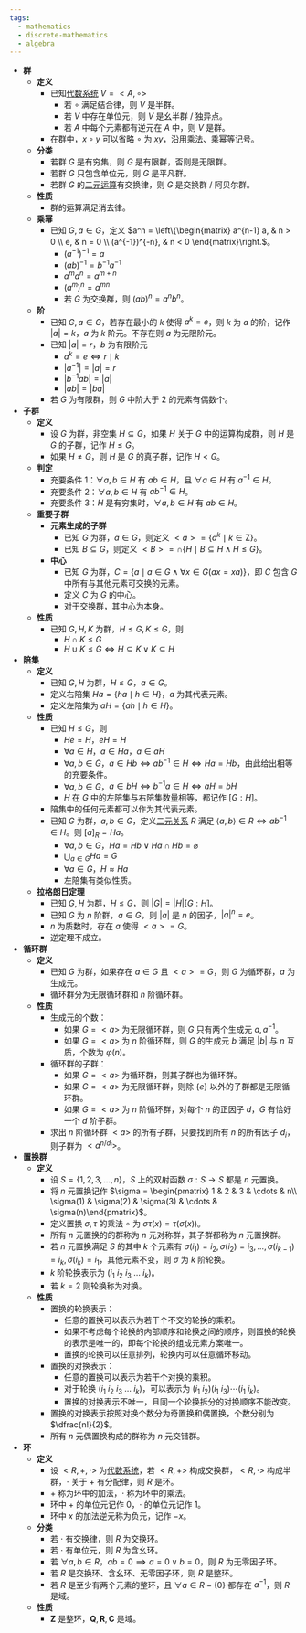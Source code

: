 ```yaml
---
tags:
  - mathematics
  - discrete-mathematics
  - algebra
---
```

- **群**
    - **定义**
        - 已知[代数系统](/pages/mathematics/discrete-mathematics/algebraic-system.md) $V=<A,\circ>$
            - 若 $\circ$ 满足结合律，则 $V$ 是半群。
            - 若 $V$ 中存在单位元，则 $V$ 是幺半群 / 独异点。
            - 若 $A$ 中每个元素都有逆元在 $A$ 中，则 $V$ 是群。
        - 在群中，$x\circ y$ 可以省略 $\circ$ 为 $xy$，沿用乘法、乘幂等记号。
    - **分类**
        - 若群 $G$ 是有穷集，则 $G$ 是有限群，否则是无限群。
        - 若群 $G$ 只包含单位元，则 $G$ 是平凡群。
        - 若群 $G$ 的[二元运算](/pages/mathematics/discrete-mathematics/algebraic-system.md#krwh8o)有交换律，则 $G$ 是交换群 / 阿贝尔群。
    - **性质**
        - 群的运算满足消去律。
    - **乘幂**
        - 已知 $G,a\in G$，定义 $a^n = \left\{\begin{matrix} a^{n-1} a, & n > 0 \\ e, & n = 0 \\ (a^{-1})^{-n}, & n < 0 \end{matrix}\right.$。
            - $(a^{-1})^{-1} = a$
            - $(ab)^{-1} = b^{-1}a^{-1}$
            - $a^m a^n = a^{m + n}$
            - $(a^m)^n = a^{mn}$
            - 若 $G$ 为交换群，则 $(ab)^n = a^n b^n$。
    - **阶**
        - 已知 $G,a\in G$，若存在最小的 $k$ 使得 $a^k = e$，则 $k$ 为 $a$ 的阶，记作 $|a|=k$，$a$ 为 $k$ 阶元。不存在则 $a$ 为无限阶元。
        - 已知 $|a| = r$，$b$ 为有限阶元
            - $a^k = e \iff r \mid k$
            - $|a^{-1}| = |a| = r$
            - $|b^{-1}ab| = |a|$
            - $|ab| = |ba|$
        - 若 $G$ 为有限群，则 $G$ 中阶大于 $2$ 的元素有偶数个。
- **子群**
    - **定义**
        - 设 $G$ 为群，非空集 $H \subseteq G$，如果 $H$ 关于 $G$ 中的运算构成群，则 $H$ 是 $G$ 的子群，记作 $H\le G$。
        - 如果 $H \ne G$，则 $H$ 是 $G$ 的真子群，记作 $H < G$。
    - **判定**
        - 充要条件 1：$\forall a,b \in H$ 有 $ab \in H$，且 $\forall a \in H$ 有 $a^{-1} \in H$。
        - 充要条件 2：$\forall a,b\in H$ 有 $ab^{-1} \in H$。
        - 充要条件 3：$H$ 是有穷集时，$\forall a,b\in H$ 有 $ab \in H$。
    - **重要子群**
        - **元素生成的子群**
            - 已知 $G$ 为群，$a\in G$，则定义 $<a> = \{a^k \mid k \in \mathrm Z\}$。
            - 已知 $B \subseteq G$，则定义 $<B> = \cap \{H \mid B \subseteq H \land H \le G \}$。
        - **中心**
            - 已知 $G$ 为群，$C = \{ a \mid a \in G \land \forall x \in G (ax = xa)\}$，即 $C$ 包含 $G$ 中所有与其他元素可交换的元素。
            - 定义 $C$ 为 $G$ 的中心。
            - 对于交换群，其中心为本身。
    - **性质**
        - 已知 $G,H,K$ 为群，$H \le G,K\le G$，则
            - $H \cap K \le G$
            - $H \cup K \le G \iff H \subseteq K \lor K \subseteq H$
- **陪集**
    - **定义**
        - 已知 $G,H$ 为群，$H \le G$，$a \in G$。
        - 定义右陪集 $Ha = \{ ha \mid h \in H \}$，$a$ 为其代表元素。
        - 定义左陪集为 $aH = \{ah \mid h \in H \}$。
    - **性质**
        - 已知 $H \le G$，则
            - $He=H$，$eH=H$
            - $\forall a \in H$，$a \in Ha$，$a \in aH$
            - $\forall a,b \in G$，$a \in Hb \iff ab^{-1} \in H \iff Ha = Hb$，由此给出相等的充要条件。
            - $\forall a,b \in G$，$a \in bH \iff b^{-1}a \in H \iff aH = bH$
            - $H$ 在 $G$ 中的左陪集与右陪集数量相等，都记作 $[G:H]$。
        - 陪集中的任何元素都可以作为其代表元素。
        - 已知 $G$ 为群，$a,b\in G$，定义[二元关系](/pages/mathematics/discrete-mathematics/binary-relationship.md) $R$ 满足 $\langle a,b\rangle \in R \iff ab^{-1} \in H$。则 $[a]_R = Ha$。
            - $\forall a,b\in G$，$Ha = Hb \lor Ha \cap Hb = \varnothing$
            - $\displaystyle\bigcup_{a\in G} Ha = G$
            - $\forall a \in G$，$H \approx Ha$
            - 左陪集有类似性质。
    - **拉格朗日定理**
        - 已知 $G,H$ 为群，$H \le G$，则 $|G| = |H|[G:H]$。
        - 已知 $G$ 为 $n$ 阶群，$a \in G$，则 $|a|$ 是 $n$ 的因子，$|a|^n = e$。
        - $n$ 为质数时，存在 $a$ 使得 $<a>=G$。
        - 逆定理不成立。
- **循环群**
    - **定义**
        - 已知 $G$ 为群，如果存在 $a \in G$ 且 $<a> = G$，则 $G$ 为循环群，$a$ 为生成元。
        - 循环群分为无限循环群和 $n$ 阶循环群。
    - **性质**
        - 生成元的个数：
            - 如果 $G=<a>$ 为无限循环群，则 $G$ 只有两个生成元 $a,a^{-1}$。
            - 如果 $G=<a>$ 为 $n$ 阶循环群，则 $G$ 的生成元 $b$ 满足 $|b|$ 与 $n$ 互质，个数为 $\varphi(n)$。
        - 循环群的子群：
            - 如果 $G=<a>$ 为循环群，则其子群也为循环群。
            - 如果 $G=<a>$ 为无限循环群，则除 $\{e\}$ 以外的子群都是无限循环群。
            - 如果 $G=<a>$ 为 $n$ 阶循环群，对每个 $n$ 的正因子 $d$，$G$ 有恰好一个 $d$ 阶子群。
        - 求出 $n$ 阶循环群 $<a>$ 的所有子群，只要找到所有 $n$ 的所有因子 $d_i$，则子群为 $<a^{n/d_i}>$。
- **置换群**
    - **定义**
        - 设 $S=\{1,2,3,\dots,n\}$，$S$ 上的双射函数 $\sigma:S\to S$ 都是 $n$ 元置换。
        - 将 $n$ 元置换记作 $\sigma = \begin{pmatrix} 1 & 2 & 3 & \cdots & n\\ \sigma(1) & \sigma(2) & \sigma(3) & \cdots & \sigma(n)\end{pmatrix}$。
        - 定义置换 $\sigma,\tau$ 的乘法 $\circ$ 为 $\sigma\tau(x)=\tau(\sigma(x))$。
        - 所有 $n$ 元置换的的群称为 $n$ 元对称群，其子群都称为 $n$ 元置换群。
        - 若 $n$ 元置换满足 $S$ 的其中 $k$ 个元素有 $\sigma(i_1)=i_2,\sigma(i_2)=i_3,\dots,\sigma(i_{k-1})=i_k,\sigma(i_k)=i_1$，其他元素不变，则 $\sigma$ 为 $k$ 阶轮换。
        - $k$ 阶轮换表示为 $(i_1\ i_2\ i_3\ \dots\ i_k)$。
        - 若 $k=2$ 则轮换称为对换。
    - **性质**
        - 置换的轮换表示：
            - 任意的置换可以表示为若干个不交的轮换的乘积。
            - 如果不考虑每个轮换的内部顺序和轮换之间的顺序，则置换的轮换的表示是唯一的，即每个轮换的组成元素方案唯一。
            - 置换的轮换可以任意排列，轮换内可以任意循环移动。
        - 置换的对换表示：
            - 任意的置换可以表示为若干个对换的乘积。
            - 对于轮换 $(i_1\ i_2\ i_3\ \dots\ i_k)$，可以表示为 $(i_1\ i_2)(i_1\ i_3)\cdots(i_1\ i_k)$。
            - 置换的对换表示不唯一，且同一个轮换拆分的对换顺序不能改变。
        - 置换的对换表示按照对换个数分为奇置换和偶置换，个数分别为 $\dfrac{n!}{2}$。
        - 所有 $n$ 元偶置换构成的群称为 $n$ 元交错群。
- **环**
    - **定义**
        - 设 $<R,+,\cdot>$ 为[代数系统](/pages/mathematics/discrete-mathematics/algebraic-system.md)，若 $<R,+>$ 构成交换群，$<R,\cdot>$ 构成半群，$\cdot$ 关于 $+$ 有分配律，则 $R$ 是环。
        - $+$ 称为环中的加法，$\cdot$ 称为环中的乘法。
        - 环中 $+$ 的单位元记作 $0$，$\cdot$ 的单位元记作 $1$。
        - 环中 $x$ 的加法逆元称为负元，记作 $-x$。
    - **分类**
        - 若 $\cdot$ 有交换律，则 $R$ 为交换环。
        - 若 $\cdot$ 有单位元，则 $R$ 为含幺环。
        - 若 $\forall a,b \in R$，$ab = 0 \implies a = 0 \lor b = 0$，则 $R$ 为无零因子环。
        - 若 $R$ 是交换环、含幺环、无零因子环，则 $R$ 是整环。
        - 若 $R$ 是至少有两个元素的整环，且 $\forall a \in R - \{0\}$ 都存在 $a^{-1}$，则 $R$ 是域。
    - **性质**
        - $\mathrm{\boldsymbol Z}$ 是整环，$\mathrm{\boldsymbol Q},\mathrm{\boldsymbol R},\mathrm{\boldsymbol C}$ 是域。

